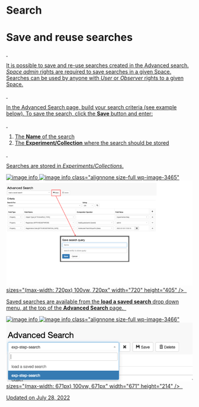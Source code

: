 Search
====
 
# Save and reuse searches

<a href="#"
class="wedocs-print-article wedocs-hide-print wedocs-hide-mobile"
title="Print this article">

 

It is possible to save and re-use searches
created in the <a
href="https://openbis.ch/index.php/docs/user-documentation-20-10-3/search/advanced-search/"
target="_blank" rel="noopener noreferrer">Advanced search. *Space*
*admin* rights are required to save searches in a given Space. Searches
can be used by anyone with *User* or *Observer* rights to a given
Space.

 

In the Advanced Search page, build your
search criteria (see example below). To save the search, click the
**Save** button and enter:

 

1.  The **Name** of the search
2.  The **Experiment/Collection** where
    the search should be stored

 

Searches are stored in
*Experiments/Collections*. 

![image info]()
![image info](img/advanced-search-create-and-save-query.png")
class="alignnone size-full wp-image-3465"
![image info](img/advanced-search-create-and-save-query.png)
sizes="(max-width: 720px) 100vw, 720px" width="720" height="405" />  

Saved searches are available from the **load a saved search** drop down
menu, at the top of the **Advanced Search** page.  

![image info]()
![image info](img/advanced-search-load-saved-query.png")
class="alignnone size-full wp-image-3466"
![image info](img/advanced-search-load-saved-query.png)
sizes="(max-width: 671px) 100vw, 671px" width="671" height="214" />  

Updated on July 28, 2022
